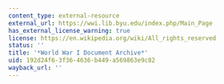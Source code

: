 ```yaml
---
content_type: external-resource
external_url: https://wwi.lib.byu.edu/index.php/Main_Page
has_external_license_warning: true
license: https://en.wikipedia.org/wiki/All_rights_reserved
status: ''
title: '*World War I Document Archive*'
uid: 192d24f6-3f36-4636-b449-a569863e9c82
wayback_url: ''
---
```

